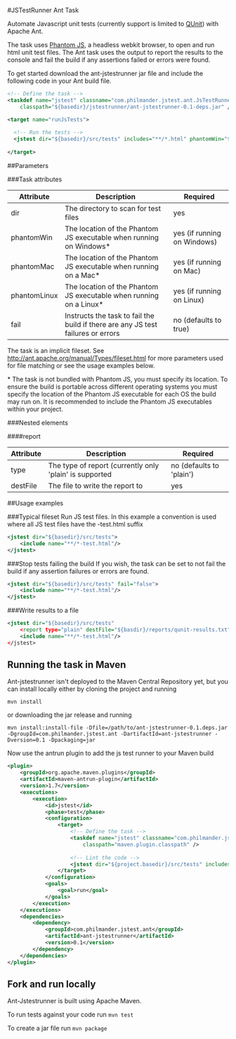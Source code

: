 #JSTestRunner Ant Task

Automate Javascript unit tests (currently support is limited to [QUnit](http://docs.jquery.com/Qunit)) with Apache Ant.

The task uses [Phantom JS](http://phantomjs.org/), a headless webkit browser, to open and run html unit test files. The Ant task uses the 
output to report the results to the console and fail the build if any assertions failed or errors were found.

To get started download the ant-jstestrunner jar file and include the following code in your Ant build file.

```xml
<!-- Define the task -->
<taskdef name="jstest" classname="com.philmander.jstest.ant.JsTestRunnerTask" 
    classpath="${basedir}/jstestrunner/ant-jstestrunner-0.1-deps.jar" />

<target name="runJsTests">
  
  <!-- Run the tests -->
  <jstest dir="${basedir}/src/tests" includes="**/*.html" phantomWin="${basedir}/phantom/win/phantomjs.exe" />
    
</target>
```

##Parameters

###Task attributes

Attribute    | Description | Required
------------ | ----------- | ------------------
dir          | The directory to scan for test files | yes
phantomWin   | The location of the Phantom JS executable when running on Windows*  | yes (if running on Windows)
phantomMac   | The location of the Phantom JS executable when running on a Mac*    | yes (if running on Mac)
phantomLinux | The location of the Phantom JS executable when running on a Linux*    | yes (if running on Linux)
fail         | Instructs the task to fail the build if there are any JS test failures or errors | no (defaults to true)

The task is an implicit fileset. See http://ant.apache.org/manual/Types/fileset.html for more parameters used for file matching or see the usage examples below.

\* The task is not bundled with Phantom JS, you must specify its location. To ensure the build is portable across different operating systems you must specify the location of the Phantom JS executable for each OS the build may run on.
It is recommended to include the Phantom JS executables within your project.

###Nested elements

####report

Attribute    | Description | Required
------------ | ----------- | ------------------
type         | The type of report (currently only 'plain' is supported | no (defaults to 'plain')
destFile     | The file to write the report to | yes

##Usage examples

###Typical fileset
Run JS test files. In this example a convention is used where all JS test files have the -test.html suffix

```xml
<jstest dir="${basedir}/src/tests">
    <include name="**/*-test.html"/>
</jstest>
```

###Stop tests failing the build
If you wish, the task can be set to not fail the build if any assertion failures or errors are found.

```xml
<jstest dir="${basedir}/src/tests" fail="false">
    <include name="**/*-test.html"/>
</jstest>
```

###Write results to a file

```xml
<jstest dir="${basedir}/src/tests"
	<report type="plain" destFile="${basdir}/reports/qunit-results.txt"/>
    <include name="**/*-test.html"/>
</jstest>
```

## Running the task in Maven ##

Ant-jstestrunner isn't deployed to the Maven Central Repository yet, but you can install locally either by cloning the 
project and running

`mvn install`

or downloading the jar release and running

`mvn install:install-file -Dfile=/path/to/ant-jstestrunner-0.1.deps.jar -DgroupId=com.philmander.jstest.ant -DartifactId=ant-jstestrunner -Dversion=0.1 -Dpackaging=jar`

Now use the antrun plugin to add the js test runner to your Maven build

```xml
<plugin>
	<groupId>org.apache.maven.plugins</groupId>
	<artifactId>maven-antrun-plugin</artifactId>
	<version>1.7</version>
	<executions>
		<execution>
			<id>jstest</id>
			<phase>test</phase>
			<configuration>
				<target>
					<!-- Define the task -->
					<taskdef name="jstest" classname="com.philmander.jstest.ant.JsTestRunnerTask" 
					    classpath="maven.plugin.classpath" />
										 
					<!-- Lint the code -->
					<jstest dir="${project.basedir}/src/tests" includes="**/*.html" phantomWin="${project.basedir}/phantom/win/phantomjs.exe" />					    
				</target>
			</configuration>
			<goals>
				<goal>run</goal>
			</goals>
		</execution>
	</executions>
	<dependencies>
		<dependency>
			<groupId>com.philmander.jstest.ant</groupId>
			<artifactId>ant-jstestrunner</artifactId>
			<version>0.1</version>
		</dependency>
	</dependencies>
</plugin>
```
## Fork and run locally ##

Ant-Jstestrunner is built using Apache Maven. 

To run tests against your code run `mvn test`

To create a jar file run `mvn package`